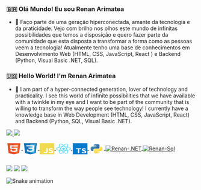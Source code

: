 ### 🇧🇷 Olá Mundo! Eu sou Renan Arimatea

- 🔭 Faço parte de uma geração hiperconectada, amante da tecnologia e da praticidade. Vejo com brilho nos olhos este mundo de infinitas possibilidades que temos a disposição e quero fazer parte da comunidade que esta disposta a transformar a forma como as pessoas veem a tecnologia! Atualmente tenho uma base de conhecimentos em Desenvolvimento Web (HTML, CSS, JavaScript, React ) e Backend (Python, Visual Basic .NET, SQL).


### 🇺🇸 Hello World! I'm Renan Arimatea

- 🔭 I am part of a hyper-connected generation, lover of technology and practicality. I see this world of infinite possibilities that we have available with a twinkle      in my eye and I want to be part of the community that is willing to transform the way people see technology! I currently have a knowledge base in Web Development      (HTML, CSS, JavaScript, React) and Backend (Python, SQL, Visual Basic .NET).

 <div>
  <a href="https://github.com/renan-arimatea">
  <img height="150em" src="https://github-readme-stats.vercel.app/api?username=renan-arimatea&show_icons=true&theme=dark&include_all_commits=true&count_private=true"/>
  <img height="150em" src="https://github-readme-stats.vercel.app/api/top-langs/?username=renan-arimatea&layout=compact&langs_count=7&theme=dark"/>
</div>
  
<div style="display: inline_block"><br>
  <img align="center" alt="Renan-HTML" height="30" width="40" src="https://raw.githubusercontent.com/devicons/devicon/master/icons/html5/html5-original.svg">
  <img align="center" alt="Renan-CSS" height="30" width="40" src="https://raw.githubusercontent.com/devicons/devicon/master/icons/css3/css3-original.svg">
  <img align="center" alt="Renan-Js" height="30" width="40" src="https://raw.githubusercontent.com/devicons/devicon/master/icons/javascript/javascript-plain.svg">
  <img align="center" alt="Renan-React" height="30" width="40" src="https://raw.githubusercontent.com/devicons/devicon/master/icons/react/react-original.svg">
  <img align="center" alt="Renan-Ts" height="30" width="40" src="https://raw.githubusercontent.com/devicons/devicon/master/icons/typescript/typescript-plain.svg">
 <img align="center" alt="Renan-Py" height="30" width="40" src="https://raw.githubusercontent.com/devicons/devicon/master/icons/python/python-original.svg">
 <img align="center" alt="Renan-.NET" height="30" width="30" src="https://seeklogo.com/images/M/microsoft-net-framework-logo-B9BA1A3DA1-seeklogo.com.png">
 <img align="center" alt="Renan-Sql" height="30" width="40" src="https://symbols.getvecta.com/stencil_28/61_sql-database-generic.90b41636a8.svg">

</div>
  
  ##
  
<div> 
   <a href="https://www.linkedin.com/in/renan-arimatea-37427a136/" target="_blank"><img src="https://img.shields.io/badge/-LinkedIn-%230077B5?style=for-the-badge&logo=linkedin&logoColor=white" target="_blank"></a> 
  <a href = "mailto:renanmoraiz@gmail.com"><img src="https://img.shields.io/badge/Gmail-D14836?style=for-the-badge&logo=gmail&logoColor=white" target="_blank"></a>
  <a href="https://instagram.com/renanarimatea/" target="_blank"><img src="https://img.shields.io/badge/-Instagram-%23E4405F?style=for-the-badge&logo=instagram&logoColor=white"      target="_blank"></a>
 
  ![Snake animation](https://github.com/renan-arimatea/renan-arimatea/blob/output/github-contribution-grid-snake.svg)
 
 ##

</div>
